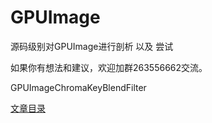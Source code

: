 # GPUImage
源码级别对GPUImage进行剖析 以及 尝试

如果你有想法和建议，欢迎加群263556662交流。

GPUImageChromaKeyBlendFilter

[文章目录](https://www.jianshu.com/nb/4268718)